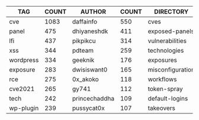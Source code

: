 |    TAG    | COUNT |    AUTHOR     | COUNT |    DIRECTORY     | COUNT | SEVERITY | COUNT |  TYPE   | COUNT |
|-----------|-------|---------------|-------|------------------|-------|----------|-------|---------|-------|
| cve       |  1083 | daffainfo     |   550 | cves             |  1082 | info     |  1107 | http    |  2991 |
| panel     |   475 | dhiyaneshdk   |   411 | exposed-panels   |   477 | high     |   813 | file    |    57 |
| lfi       |   437 | pikpikcu      |   314 | vulnerabilities  |   428 | medium   |   630 | network |    49 |
| xss       |   344 | pdteam        |   259 | technologies     |   231 | critical |   391 | dns     |    17 |
| wordpress |   334 | geeknik       |   176 | exposures        |   199 | low      |   176 |         |       |
| exposure  |   283 | dwisiswant0   |   165 | misconfiguration |   195 | unknown  |     6 |         |       |
| rce       |   275 | 0x_akoko      |   118 | workflows        |   185 |          |       |         |       |
| cve2021   |   265 | gy741         |   112 | token-spray      |   150 |          |       |         |       |
| tech      |   242 | princechaddha |   109 | default-logins   |    85 |          |       |         |       |
| wp-plugin |   239 | pussycat0x    |   107 | takeovers        |    67 |          |       |         |       |
